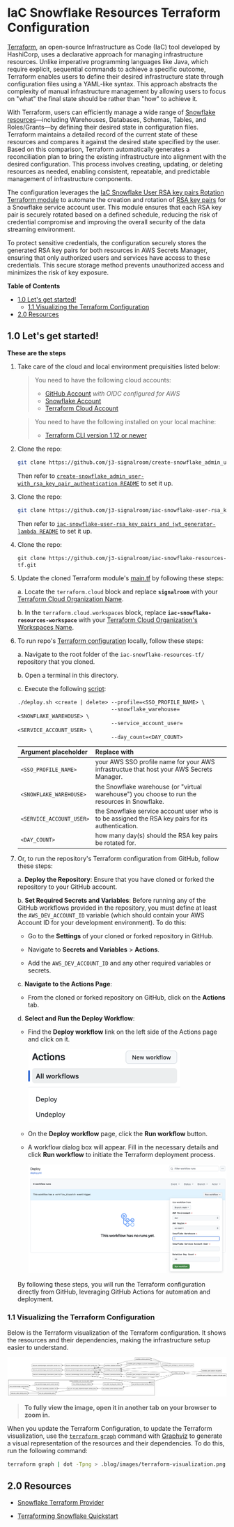 # IaC Snowflake Resources Terraform Configuration
[Terraform](https://terraform.io), an open-source Infrastructure as Code (IaC) tool developed by HashiCorp, uses a declarative approach for managing infrastructure resources. Unlike imperative programming languages like Java, which require explicit, sequential commands to achieve a specific outcome, Terraform enables users to define their desired infrastructure state through configuration files using a YAML-like syntax. This approach abstracts the complexity of manual infrastructure management by allowing users to focus on "what" the final state should be rather than "how" to achieve it.

With Terraform, users can efficiently manage a wide range of [Snowflake resources](https://registry.terraform.io/providers/snowflakedb/snowflake/latest/docs)—including Warehouses, Databases, Schemas, Tables, and Roles/Grants—by defining their desired state in configuration files. Terraform maintains a detailed record of the current state of these resources and compares it against the desired state specified by the user. Based on this comparison, Terraform automatically generates a reconciliation plan to bring the existing infrastructure into alignment with the desired configuration. This process involves creating, updating, or deleting resources as needed, enabling consistent, repeatable, and predictable management of infrastructure components.

The configuration leverages the [IaC Snowflake User RSA key pairs Rotation Terraform module](https://github.com/j3-signalroom/iac-snowflake-user-rsa_key_pairs_rotation-tf_module) to automate the creation and rotation of [RSA key pairs](https://github.com/j3-signalroom/j3-techstack-lexicon/blob/main/cryptographic-glossary.md#rsa-key-pair) for a Snowflake service account user. This module ensures that each RSA key pair is securely rotated based on a defined schedule, reducing the risk of credential compromise and improving the overall security of the data streaming environment.

To protect sensitive credentials, the configuration securely stores the generated RSA key pairs for both resources in AWS Secrets Manager, ensuring that only authorized users and services have access to these credentials. This secure storage method prevents unauthorized access and minimizes the risk of key exposure.

**Table of Contents**

<!-- toc -->
+ [1.0 Let's get started!](#10-lets-get-started)
    - [1.1 Visualizing the Terraform Configuration](#11-visualizing-the-terraform-configuration)
+ [2.0 Resources](#20-resources)
<!-- tocstop -->

## 1.0 Let's get started!
**These are the steps**

1. Take care of the cloud and local environment prequisities listed below:
    > You need to have the following cloud accounts:
    > - [GitHub Account](https://github.com) *with OIDC configured for AWS*
    > - [Snowflake Account](https://www.snowflake.com/en/)
    > - [Terraform Cloud Account](https://app.terraform.io/)

    > You need to have the following installed on your local machine:
    > - [Terraform CLI version 1.12 or newer](https://developer.hashicorp.com/terraform/install)

2. Clone the repo:
    ```bash
    git clone https://github.com/j3-signalroom/create-snowflake_admin_user-with_rsa_key_pair_authentication.git
    ```

    Then refer to [`create-snowflake_admin_user-with_rsa_key_pair_authentication README`](https://github.com/j3-signalroom/snowflake_admin_service_account_user) to set it up.

3. Clone the repo:
    ```bash
    git clone https://github.com/j3-signalroom/iac-snowflake-user-rsa_key_pairs_and_jwt_generator-lambda.git
    ```

    Then refer to [`iac-snowflake-user-rsa_key_pairs_and_jwt_generator-lambda README`](https://github.com/j3-signalroom/iac-snowflake-user-rsa_key_pairs_and_jwt_generator-lambda) to set it up.

4. Clone the repo:
    ```shell
    git clone https://github.com/j3-signalroom/iac-snowflake-resources-tf.git
    ```

5. Update the cloned Terraform module's [main.tf](main.tf) by following these steps:

    a. Locate the `terraform.cloud` block and replace **`signalroom`** with your [Terraform Cloud Organization Name](https://developer.hashicorp.com/terraform/cloud-docs/users-teams-organizations/organizations).

    b. In the `terraform.cloud.workspaces` block, replace **`iac-snowflake-resources-workspace`** with your [Terraform Cloud Organization's Workspaces Name](https://developer.hashicorp.com/terraform/cloud-docs/workspaces).

6. To run repo's [Terraform configuration](main.tf) locally, follow these steps:

    a. Navigate to the root folder of the `iac-snowflake-resources-tf/` repository that you cloned.

    b. Open a terminal in this directory.

    c. Execute the following [script](./deploy.sh):
    ```shell
    ./deploy.sh <create | delete> --profile=<SSO_PROFILE_NAME> \
                                  --snowflake_warehouse=<SNOWFLAKE_WAREHOUSE> \
                                  --service_account_user=<SERVICE_ACCOUNT_USER> \
                                  --day_count=<DAY_COUNT>
    ```
    Argument placeholder|Replace with
    -|-
    `<SSO_PROFILE_NAME>`|your AWS SSO profile name for your AWS infrastructue that host your AWS Secrets Manager.
    `<SNOWFLAKE_WAREHOUSE>`|the Snowflake warehouse (or "virtual warehouse") you choose to run the resources in Snowflake.
    `<SERVICE_ACCOUNT_USER>`|the Snowflake service account user who is to be assigned the RSA key pairs for its authentication.
    `<DAY_COUNT>`|how many day(s) should the RSA key pairs be rotated for.

7. Or, to run the repository's Terraform configuration from GitHub, follow these steps:

    a. **Deploy the Repository**: Ensure that you have cloned or forked the repository to your GitHub account.

    b. **Set Required Secrets and Variables**: Before running any of the GitHub workflows provided in the repository, you must define at least the `AWS_DEV_ACCOUNT_ID` variable (which should contain your AWS Account ID for your development environment). To do this:

    - Go to the **Settings** of your cloned or forked repository in GitHub.

    - Navigate to **Secrets and Variables** > **Actions**.

    - Add the `AWS_DEV_ACCOUNT_ID` and any other required variables or secrets.

    c. **Navigate to the Actions Page**:

    - From the cloned or forked repository on GitHub, click on the **Actions** tab.

    d. **Select and Run the Deploy Workflow**:

    - Find the **Deploy workflow** link on the left side of the Actions page and click on it.

        ![github-actions-screenshot](.blog/images/github-actions-screenshot.png)

    - On the **Deploy workflow** page, click the **Run workflow** button.

    - A workflow dialog box will appear. Fill in the necessary details and click **Run workflow** to initiate the Terraform deployment process.

        ![github-run-deploy-workflow-screenshot](.blog/images/github-run-deploy-workflow-screenshot.png)

    By following these steps, you will run the Terraform configuration directly from GitHub, leveraging GitHub Actions for automation and deployment.

### 1.1 Visualizing the Terraform Configuration
Below is the Terraform visualization of the Terraform configuration. It shows the resources and their dependencies, making the infrastructure setup easier to understand.

![Terraform Visulization](.blog/images/terraform-visualization.png)

> **To fully view the image, open it in another tab on your browser to zoom in.**

When you update the Terraform Configuration, to update the Terraform visualization, use the [`terraform graph`](https://developer.hashicorp.com/terraform/cli/commands/graph) command with [Graphviz](https://graphviz.org/) to generate a visual representation of the resources and their dependencies.  To do this, run the following command:

```bash
terraform graph | dot -Tpng > .blog/images/terraform-visualization.png
```

## 2.0 Resources

* [Snowflake Terraform Provider](https://registry.terraform.io/providers/snowflakedb/snowflake/latest/docs)

* [Terraforming Snowflake Quickstart](https://quickstarts.snowflake.com/guide/terraforming_snowflake/index.html?index=..%2F..index#0)